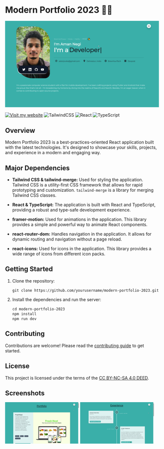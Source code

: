 # Modern Portfolio 2023 🧱🌄

![](./screenshots/1.png)

[![Visit my website](https://img.shields.io/badge/Visit-Website-green)](https://asterjoules.netlify.app)
![TailwindCSS](https://img.shields.io/badge/-TailwindCSS-38B2AC?style=flat-square&logo=tailwind-css&logoColor=white)
![React](https://img.shields.io/badge/-React-61DAFB?style=flat-square&logo=react&logoColor=black)
![TypeScript](https://img.shields.io/badge/-TypeScript-3178C6?style=flat-square&logo=typescript&logoColor=white)

## Overview

Modern Portfolio 2023 is a best-practices-oriented React application built with the latest technologies. It's designed to showcase your skills, projects, and experience in a modern and engaging way.

## Major Dependencies

- **Tailwind CSS & tailwind-merge:** Used for styling the application. Tailwind CSS is a utility-first CSS framework that allows for rapid prototyping and customization. `tailwind-merge` is a library for merging Tailwind CSS classes.

- **React & TypeScript:** The application is built with React and TypeScript, providing a robust and type-safe development experience.

- **framer-motion:** Used for animations in the application. This library provides a simple and powerful way to animate React components.

- **react-router-dom:** Handles navigation in the application. It allows for dynamic routing and navigation without a page reload.

- **react-icons:** Used for icons in the application. This library provides a wide range of icons from different icon packs.

## Getting Started

1. Clone the repository:
   ```
   git clone https://github.com/yourusername/modern-portfolio-2023.git
   ```
2. Install the dependencies and run the server:
   ```
   cd modern-portfolio-2023
   npm install
   npm run dev
   ```

## Contributing

Contributions are welcome! Please read the [contributing guide](CONTRIBUTING.md) to get started.

## License

This project is licensed under the terms of the [CC BY-NC-SA 4.0 DEED](LICENSE).

## Screenshots
<p float="left">
  <img src="./screenshots/2.png" width="48%" />
  <img src="./screenshots/3.png" width="48%" /> 
</p>